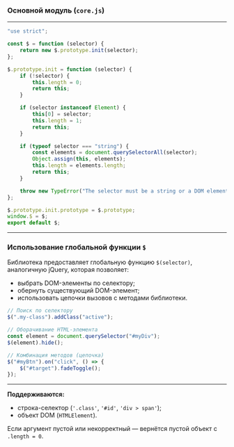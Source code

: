 ### Основной модуль (`core.js`)

---

```js
"use strict";

const $ = function (selector) {
    return new $.prototype.init(selector);
};

$.prototype.init = function (selector) {
    if (!selector) {
        this.length = 0;
        return this;
    }

    if (selector instanceof Element) {
        this[0] = selector;
        this.length = 1;
        return this;
    }

    if (typeof selector === "string") {
        const elements = document.querySelectorAll(selector);
        Object.assign(this, elements);
        this.length = elements.length;
        return this;
    }

    throw new TypeError("The selector must be a string or a DOM element.");
};

$.prototype.init.prototype = $.prototype;
window.$ = $;
export default $;
```

---

### Использование глобальной функции `$`

Библиотека предоставляет глобальную функцию `$(selector)`, аналогичную jQuery, которая позволяет:

-   выбрать DOM-элементы по селектору;
-   обернуть существующий DOM-элемент;
-   использовать цепочки вызовов с методами библиотеки.

```js
// Поиск по селектору
$(".my-class").addClass("active");

// Оборачивание HTML-элемента
const element = document.querySelector("#myDiv");
$(element).hide();

// Комбинация методов (цепочка)
$("#myBtn").on("click", () => {
    $("#target").fadeToggle();
});
```

---

**Поддерживаются:**

-   строка-селектор (`'.class'`, `'#id'`, `'div > span'`);
-   объект DOM (`HTMLElement`).

Если аргумент пустой или некорректный — вернётся пустой объект с `.length = 0`.
